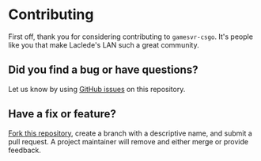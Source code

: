 # Contributing

First off, thank you for considering contributing to `gamesvr-csgo`. It's people like you that make Laclede's LAN such a
great community.

## Did you find a bug or have questions?

Let us know by using [GitHub issues](https://github.com/LacledesLAN/gamesvr-csgo/issues) on this repository.

## Have a fix or feature?

[Fork this repository](https://help.github.com/articles/fork-a-repo), create a branch with a descriptive name, and
submit a pull request. A project maintainer will remove and either merge or provide feedback.

